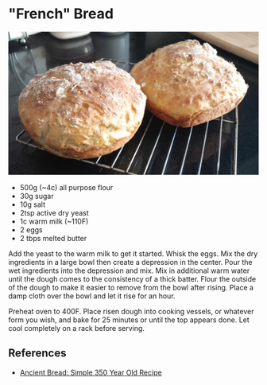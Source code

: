 # "French" Bread

![](french-bread.jpg)

* 500g (~4c) all purpose flour
* 30g sugar
* 10g salt
* 2tsp active dry yeast
* 1c warm milk (~110F)
* 2 eggs
* 2 tbps melted butter

Add the yeast to the warm milk to get it started. Whisk the eggs. Mix the
dry ingredients in a large bowl then create a depression in the center.
Pour the wet ingredients into the depression and mix. Mix in additional
warm water until the dough comes to the consistency of a thick batter.
Flour the outside of the dough to make it easier to remove from the bowl
after rising. Place a damp cloth over the bowl and let it rise for an
hour.

Preheat oven to 400F. Place risen dough into cooking vessels, or whatever
form you wish, and bake for 25 minutes or until the top appears done. Let
cool completely on a rack before serving.

## References

* [Ancient Bread: Simple 350 Year Old Recipe](https://www.youtube.com/watch?v=Y0LLBZ8Z0qM)
